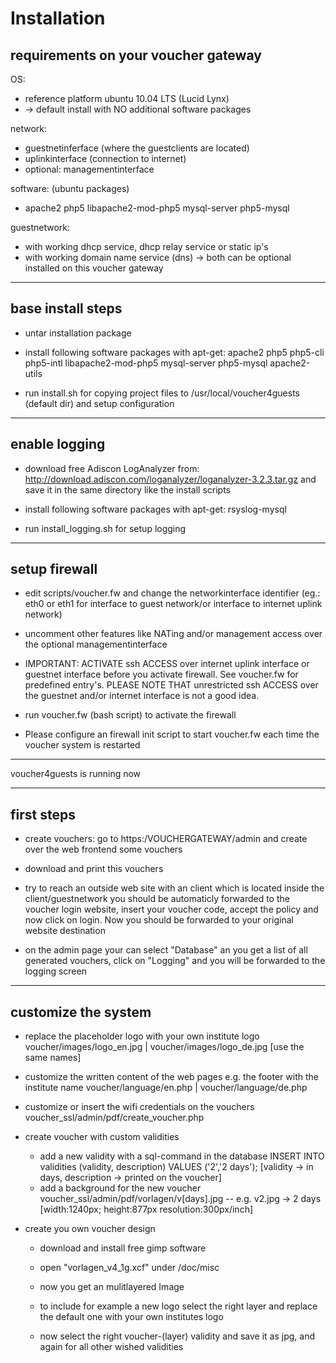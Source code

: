 # Installation

## requirements on your voucher gateway

OS: 
* reference platform ubuntu 10.04 LTS (Lucid Lynx)
* -> default install with NO additional software packages

network: 
* guestnetinferface (where the guestclients are located)
* uplinkinterface (connection to internet)
* optional: managementinterface

software: (ubuntu packages)
* apache2 php5 libapache2-mod-php5 mysql-server php5-mysql

guestnetwork:
* with working dhcp service, dhcp relay service or static ip's 
* with working domain name service (dns)
-> both can be optional installed on this voucher gateway

---

## base install steps

* untar installation package 

* install following software packages with apt-get:
  apache2 php5 php5-cli php5-intl libapache2-mod-php5 mysql-server php5-mysql apache2-utils

* run install.sh for copying project files to /usr/local/voucher4guests (default dir)
  and setup configuration

----

## enable logging

* download free Adiscon LogAnalyzer from: 
  http://download.adiscon.com/loganalyzer/loganalyzer-3.2.3.tar.gz
  and save it in the same directory like the install scripts

* install following software packages with apt-get: rsyslog-mysql 

* run install_logging.sh for setup logging

---

## setup firewall

* edit scripts/voucher.fw and change the networkinterface identifier (eg.: eth0 or 
  eth1 for interface to guest network/or interface to internet uplink network) 

* uncomment other features like NATing and/or management access over the 
  optional managementinterface

* IMPORTANT: ACTIVATE ssh ACCESS over internet uplink interface or guestnet interface
  before you activate firewall. See voucher.fw for predefined entry's. PLEASE NOTE THAT 
  unrestricted ssh ACCESS over the guestnet and/or internet interface is not a good idea. 

* run voucher.fw (bash script) to activate the firewall

* Please configure an firewall init script to start voucher.fw each time the voucher 
  system is restarted

---

voucher4guests is running now

---

## first steps

* create vouchers: go to https:/VOUCHERGATEWAY/admin and create over the web 
  frontend some vouchers

* download and print this vouchers

* try to reach an outside web site with an client which is located inside the 
  client/guestnetwork you should be automaticly forwarded to the voucher login
  website, insert your voucher code, accept the policy and now click on login.
  Now you should be forwarded to your original website destination

* on the admin page your can select "Database" an you get a list of all generated
  vouchers, click on "Logging" and you will be forwarded to the logging screen

---
## customize the system

* replace the placeholder logo with your own institute logo 
  voucher/images/logo_en.jpg  |  voucher/images/logo_de.jpg    [use the same names]

* customize the written content of the web pages e.g. the footer with the institute name
  voucher/language/en.php  |  voucher/language/de.php

* customize or insert the wifi credentials on the vouchers
  voucher_ssl/admin/pdf/create_voucher.php  

* create voucher with custom validities
  - add a new validity with a sql-command in the database
    INSERT INTO validities (validity, description) VALUES ('2','2 days');
    [validity -> in days, description -> printed on the voucher]
  - add a background for the new voucher
    voucher_ssl/admin/pdf/vorlagen/v[days].jpg     -- e.g. v2.jpg -> 2 days
    [width:1240px; height:877px resolution:300px/inch]

* create you own voucher design
  - download and install free gimp software
  - open "vorlagen_v4_1g.xcf" under /doc/misc
  - now you get an mulitlayered Image 

  - to include for example a new logo select the right layer
    and replace the default one with your own institutes logo
  - now select the right voucher-(layer) validity and save it as jpg,
    and again for all other wished validities
